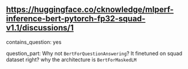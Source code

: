 ## https://huggingface.co/cknowledge/mlperf-inference-bert-pytorch-fp32-squad-v1.1/discussions/1

contains_question: yes

question_part: Why not `BertForQuestionAnswering`?
It finetuned on squad dataset right? why the architecture is `BertForMaskedLM`